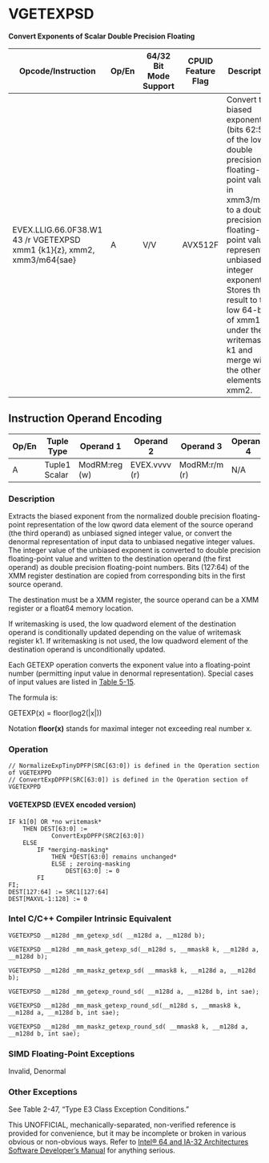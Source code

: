 # VGETEXPSD

**Convert Exponents of Scalar Double Precision Floating**

| Opcode/Instruction                                                     | Op/En | 64/32 Bit Mode Support | CPUID Feature Flag | Description                                                                                                                                                                                                                                                                                            |
| ---------------------------------------------------------------------- | ----- | ---------------------- | ------------------ | ------------------------------------------------------------------------------------------------------------------------------------------------------------------------------------------------------------------------------------------------------------------------------------------------------ |
| EVEX.LLIG.66.0F38.W1 43 /r VGETEXPSD xmm1 {k1}{z}, xmm2, xmm3/m64{sae} | A     | V/V                    | AVX512F            | Convert the biased exponent (bits 62:52) of the low double precision floating-point value in xmm3/m64 to a double precision floating-point value representing unbiased integer exponent. Stores the result to the low 64-bit of xmm1 under the writemask k1 and merge with the other elements of xmm2. |

## Instruction Operand Encoding

| Op/En | Tuple Type    | Operand 1     | Operand 2     | Operand 3     | Operand 4 |
| ----- | ------------- | ------------- | ------------- | ------------- | --------- |
| A     | Tuple1 Scalar | ModRM:reg (w) | EVEX.vvvv (r) | ModRM:r/m (r) | N/A       |

### Description

Extracts the biased exponent from the normalized double precision floating-point representation of the low qword data element of the source operand (the third operand) as unbiased signed integer value, or convert the denormal representation of input data to unbiased negative integer values. The integer value of the unbiased exponent is converted to double precision floating-point value and written to the destination operand (the first operand) as double precision floating-point numbers. Bits (127:64) of the XMM register destination are copied from corresponding bits in the first source operand.

The destination must be a XMM register, the source operand can be a XMM register or a float64 memory location.

If writemasking is used, the low quadword element of the destination operand is conditionally updated depending on the value of writemask register k1. If writemasking is not used, the low quadword element of the destination operand is unconditionally updated.

Each GETEXP operation converts the exponent value into a floating-point number (permitting input value in denormal representation). Special cases of input values are listed in [Table 5-15](/x86/vgetexppd#tbl-5-15).

The formula is:

GETEXP(x) = floor(log2(|x|))

Notation **floor(x)** stands for maximal integer not exceeding real number x.

### Operation

```
// NormalizeExpTinyDPFP(SRC[63:0]) is defined in the Operation section of VGETEXPPD
// ConvertExpDPFP(SRC[63:0]) is defined in the Operation section of VGETEXPPD

```

#### VGETEXPSD (EVEX encoded version)

```
IF k1[0] OR *no writemask*
    THEN DEST[63:0] :=
            ConvertExpDPFP(SRC2[63:0])
    ELSE
        IF *merging-masking*
            THEN *DEST[63:0] remains unchanged*
            ELSE ; zeroing-masking
                DEST[63:0] := 0
        FI
FI;
DEST[127:64] := SRC1[127:64]
DEST[MAXVL-1:128] := 0

```

### Intel C/C++ Compiler Intrinsic Equivalent

```
VGETEXPSD __m128d _mm_getexp_sd( __m128d a, __m128d b);

```

```
VGETEXPSD __m128d _mm_mask_getexp_sd(__m128d s, __mmask8 k, __m128d a, __m128d b);

```

```
VGETEXPSD __m128d _mm_maskz_getexp_sd( __mmask8 k, __m128d a, __m128d b);

```

```
VGETEXPSD __m128d _mm_getexp_round_sd( __m128d a, __m128d b, int sae);

```

```
VGETEXPSD __m128d _mm_mask_getexp_round_sd(__m128d s, __mmask8 k, __m128d a, __m128d b, int sae);

```

```
VGETEXPSD __m128d _mm_maskz_getexp_round_sd( __mmask8 k, __m128d a, __m128d b, int sae);

```

### SIMD Floating-Point Exceptions

Invalid, Denormal

### Other Exceptions

See Table 2-47, “Type E3 Class Exception Conditions.”

This UNOFFICIAL, mechanically-separated, non-verified reference is provided for convenience, but it may be
incomplete or broken in various obvious or non-obvious
ways. Refer to [Intel® 64 and IA-32 Architectures Software Developer’s Manual](https://software.intel.com/en-us/download/intel-64-and-ia-32-architectures-sdm-combined-volumes-1-2a-2b-2c-2d-3a-3b-3c-3d-and-4) for anything serious.
